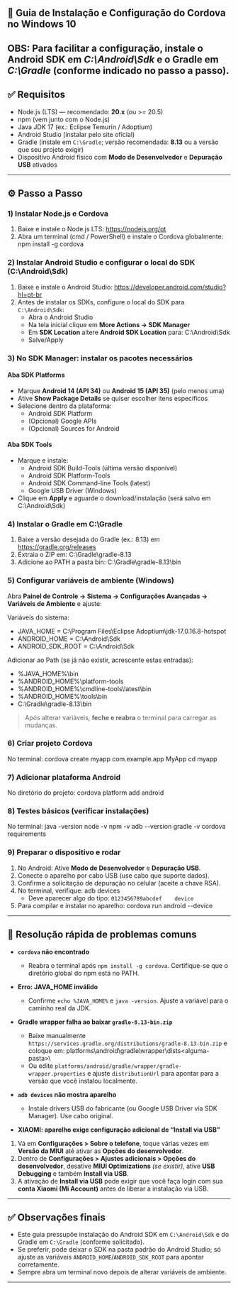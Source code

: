 ## 📱 Guia de Instalação e Configuração do Cordova no Windows 10

## OBS: Para facilitar a configuração, instale o Android SDK em *C:\Android\Sdk* e o Gradle em *C:\Gradle* (conforme indicado no passo a passo).

## ✅ Requisitos
- Node.js (LTS) — recomendado: **20.x** (ou >= 20.5)
- npm (vem junto com o Node.js)
- Java JDK 17 (ex.: Eclipse Temurin / Adoptium)
- Android Studio (instalar pelo site oficial)
- Gradle (instale em `C:\Gradle`; versão recomendada: **8.13** ou a versão que seu projeto exigir)
- Dispositivo Android físico com **Modo de Desenvolvedor** e **Depuração USB** ativados

---

## ⚙️ Passo a Passo

### 1) Instalar Node.js e Cordova
1. Baixe e instale o Node.js LTS: https://nodejs.org/pt  
2. Abra um terminal (cmd / PowerShell) e instale o Cordova globalmente:
    npm install -g cordova

### 2) Instalar Android Studio e configurar o local do SDK (C:\Android\Sdk)
1. Baixe e instale o Android Studio: https://developer.android.com/studio?hl=pt-br  
2. Antes de instalar os SDKs, configure o local do SDK para `C:\Android\Sdk`:
   - Abra o Android Studio
   - Na tela inicial clique em **More Actions → SDK Manager**
   - Em **SDK Location** altere **Android SDK Location** para:
       C:\Android\Sdk
   - Salve/Apply

### 3) No SDK Manager: instalar os pacotes necessários
#### Aba **SDK Platforms**
- Marque **Android 14 (API 34)** ou **Android 15 (API 35)** (pelo menos uma)
- Ative **Show Package Details** se quiser escolher itens específicos
- Selecione dentro da plataforma:
  - Android SDK Platform
  - (Opcional) Google APIs
  - (Opcional) Sources for Android

#### Aba **SDK Tools**
- Marque e instale:
  - Android SDK Build-Tools (última versão disponível)
  - Android SDK Platform-Tools
  - Android SDK Command-line Tools (latest)
  - Google USB Driver (Windows)
- Clique em **Apply** e aguarde o download/instalação (será salvo em C:\Android\Sdk)

### 4) Instalar o Gradle em C:\Gradle
1. Baixe a versão desejada do Gradle (ex.: 8.13) em https://gradle.org/releases  
2. Extraia o ZIP em:
    C:\Gradle\gradle-8.13
3. Adicione ao PATH a pasta bin:
    C:\Gradle\gradle-8.13\bin

### 5) Configurar variáveis de ambiente (Windows)
Abra **Painel de Controle → Sistema → Configurações Avançadas → Variáveis de Ambiente** e ajuste:

Variáveis do sistema:
- JAVA_HOME = C:\Program Files\Eclipse Adoptium\jdk-17.0.16.8-hotspot
- ANDROID_HOME = C:\Android\Sdk
- ANDROID_SDK_ROOT = C:\Android\Sdk

Adicionar ao Path (se já não existir, acrescente estas entradas):
- %JAVA_HOME%\bin
- %ANDROID_HOME%\platform-tools
- %ANDROID_HOME%\cmdline-tools\latest\bin
- %ANDROID_HOME%\tools\bin
- C:\Gradle\gradle-8.13\bin

> Após alterar variáveis, **feche e reabra** o terminal para carregar as mudanças.

### 6) Criar projeto Cordova
No terminal:
    cordova create myapp com.example.app MyApp
    cd myapp

### 7) Adicionar plataforma Android
No diretório do projeto:
    cordova platform add android

### 8) Testes básicos (verificar instalações)
No terminal:
    java -version
    node -v
    npm -v
    adb --version
    gradle -v
    cordova requirements

### 9) Preparar o dispositivo e rodar
1. No Android: Ative **Modo de Desenvolvedor** e **Depuração USB**.
2. Conecte o aparelho por cabo USB (use cabo que suporte dados).
3. Confirme a solicitação de depuração no celular (aceite a chave RSA).
4. No terminal, verifique:
    adb devices
   - Deve aparecer algo do tipo: `0123456789abcdef    device`
5. Para compilar e instalar no aparelho:
    cordova run android --device

---

## 🔧 Resolução rápida de problemas comuns

- **`cordova` não encontrado**  
  - Reabra o terminal após `npm install -g cordova`. Certifique-se que o diretório global do npm está no PATH.

- **Erro: JAVA_HOME inválido**  
  - Confirme `echo %JAVA_HOME%` e `java -version`. Ajuste a variável para o caminho real da JDK.

- **Gradle wrapper falha ao baixar `gradle-8.13-bin.zip`**  
  - Baixe manualmente `https://services.gradle.org/distributions/gradle-8.13-bin.zip` e coloque em:
      platforms\android\gradle\wrapper\dists\<alguma-pasta>\
  - Ou edite `platforms/android/gradle/wrapper/gradle-wrapper.properties` e ajuste `distributionUrl` para apontar para a versão que você instalou localmente.

- **`adb devices` não mostra aparelho**  
  - Instale drivers USB do fabricante (ou Google USB Driver via SDK Manager). Use cabo original.

- **XIAOMI: aparelho exige configuração adicional de “Install via USB”**  
1. Vá em **Configurações > Sobre o telefone**, toque várias vezes em **Versão da MIUI** até ativar as **Opções do desenvolvedor**.
2. Dentro de **Configurações > Ajustes adicionais > Opções do desenvolvedor**, desative **MIUI Optimizations** *(se existir)*, ative **USB Debugging** e também **Install via USB**.
3. A ativação de **Install via USB** pode exigir que você faça login com sua **conta Xiaomi (Mi Account)** antes de liberar a instalação via USB.


---

## ✅ Observações finais
- Este guia pressupõe instalação do Android SDK em `C:\Android\Sdk` e do Gradle em `C:\Gradle` (conforme solicitado).  
- Se preferir, pode deixar o SDK na pasta padrão do Android Studio; só ajuste as variáveis `ANDROID_HOME`/`ANDROID_SDK_ROOT` para apontar corretamente.  
- Sempre abra um terminal novo depois de alterar variáveis de ambiente.

---
